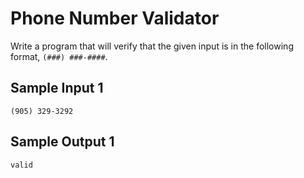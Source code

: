 # Phone Number Validator

Write a program that will verify that the given input is in the following format, `(###) ###-####`.

## Sample Input 1
```
(905) 329-3292
```
## Sample Output 1
```
valid
```
